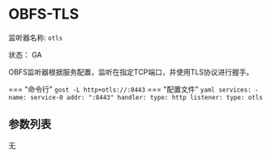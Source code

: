 # OBFS-TLS

监听器名称: `otls`

状态： GA

OBFS监听器根据服务配置，监听在指定TCP端口，并使用TLS协议进行握手。

=== "命令行"
    ```
	gost -L http+otls://:8443
	```
=== "配置文件"
    ```yaml
	services:
	- name: service-0
	  addr: ":8443"
	  handler:
		type: http
	  listener:
		type: otls
	```

## 参数列表

无

